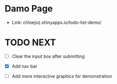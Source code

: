 # Damo Page

- Link: chloejoz.shinyapps.io/todo-list-demo/

# TODO NEXT
- [ ] Clear the input box after submitting
- [X] Add nav bar 
- [ ] Add more interactive graphics for demonstration

